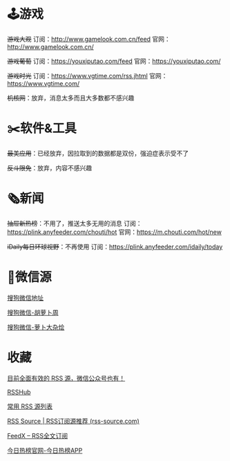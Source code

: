 # 🕹️游戏

~~游戏大观~~
订阅：http://www.gamelook.com.cn/feed
官网：http://www.gamelook.com.cn/

~~游戏葡萄~~
订阅：https://youxiputao.com/feed
官网：https://youxiputao.com/

~~游戏时光~~
订阅：https://www.vgtime.com/rss.jhtml
官网：https://www.vgtime.com/

~~机核网~~：放弃，消息太多而且大多数都不感兴趣

# ✂️软件&工具

~~最美应用~~：已经放弃，因拉取到的数据都是双份，强迫症表示受不了

~~反斗限免~~：放弃，内容不感兴趣

# 🗞️新闻

~~抽屉新热榜~~：不用了，推送太多无用的消息
订阅：https://plink.anyfeeder.com/chouti/hot
官网：https://m.chouti.com/hot/new

~~iDaily每日环球视野~~：不再使用
订阅：https://plink.anyfeeder.com/idaily/today

# 📱微信源

[搜狗微信地址](https://weixin.sogou.com/weixin?type=1&s_from=input&query=xxx)

[搜狗微信-胡萝卜周](https://weixin.sogou.com/weixin?type=1&s_from=input&query=%E8%83%A1%E8%90%9D%E5%8D%9C%E5%91%A8)

[搜狗微信-萝卜大杂烩](https://weixin.sogou.com/weixin?type=1&s_from=input&query=%E8%90%9D%E5%8D%9C%E5%A4%A7%E6%9D%82%E7%83%A9)

# 收藏

[目前全面有效的 RSS 源，微信公众号也有！](https://baijiahao.baidu.com/s?id=1741507489186217994&wfr=spider&for=pc)

[RSSHub](https://docs-rsshub-app.tagtagworks.com/zh/routes/programming)

[常用 RSS 源列表](https://plink.anyfeeder.com/)

[RSS Source | RSS订阅源推荐 (rss-source.com)](https://rss-source.com/)

[FeedX – RSS全文订阅](https://feedx.best/)

[今日热榜官网-今日热榜APP](https://tophub.today/)